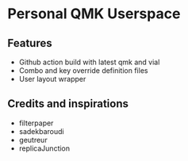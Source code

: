 Personal QMK Userspace
=========================

## Features
* Github action build with latest qmk and vial
* Combo and key override definition files
* User layout wrapper

## Credits and inspirations
* filterpaper
* sadekbaroudi
* geutreur
* replicaJunction
